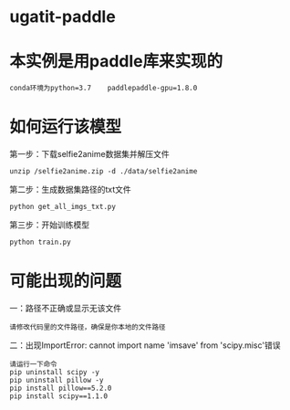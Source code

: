 # ugatit-paddle

# 本实例是用paddle库来实现的

    conda环境为python=3.7    paddlepaddle-gpu=1.8.0

# 如何运行该模型

第一步：下载selfie2anime数据集并解压文件

    unzip /selfie2anime.zip -d ./data/selfie2anime
  
第二步：生成数据集路径的txt文件

    python get_all_imgs_txt.py
  
第三步：开始训练模型

    python train.py
  
# 可能出现的问题

一：路径不正确或显示无该文件

    请修改代码里的文件路径，确保是你本地的文件路径
  
二：出现ImportError: cannot import name 'imsave' from 'scipy.misc'错误

    请运行一下命令
    pip uninstall scipy -y
    pip uninstall pillow -y
    pip install pillow==5.2.0
    pip install scipy==1.1.0
